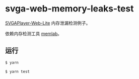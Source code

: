 # svga-web-memory-leaks-test

[SVGAPlayer-Web-Lite](https://github.com/svga/SVGAPlayer-Web-Lite) 内存泄漏检测例子。

依赖内存检测工具 [memlab](https://github.com/facebook/memlab)。

## 运行

```bash
$ yarn

$ yarn test
```
